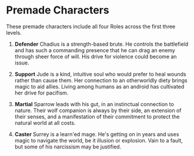 # Premade Characters

These premade characters include all four Roles across the first three levels. 

1. **Defender** Chadius is a strength-based brute. He controls the battlefield and has
such a commanding presence that he can drag an enemy through sheer force of will. His
drive for violence could become an issue.

2. **Support** Jude is a kind, intuitive soul who would prefer to heal wounds rather 
than cause them. Her connection to an otherworldly diety brings magic to aid allies. 
Living among humans as an android has cultivated her drive for pacifism.

3. **Martial** Sparrow leads with his gut, in an instinctual connection to nature. Their
wolf companion is always by their side, an extension of their senses, and a 
manifestation of their commitment to protect the natural world at all costs.

4. **Caster** Surrey is a learn'ed mage. He's getting on in years and uses magic to 
navigate the world, be it illusion or explosion. Vain to a fault, but some of his 
narcissism may be justified.
